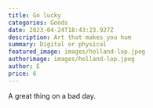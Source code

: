 ```yaml
---
title: Go lucky
categories: Goods
date: 2023-04-24T18:43:23.927Z
description: Art that makes you hum
summary: Digital or physical
featured_image: images/holland-lop.jpeg
authorimage: images/holland-lop.jpeg
author: E
price: 6
---
```

A great thing on a bad day.